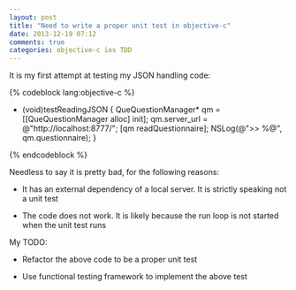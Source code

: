 ```yaml
---
layout: post
title: "Need to write a proper unit test in objective-c"
date: 2013-12-19 07:12
comments: true
categories: objective-c ios TDD
---
```


It is my first attempt at testing my JSON handling code:

{% codeblock lang:objective-c %}

- (void)testReadingJSON
{
    QueQuestionManager* qm = [[QueQuestionManager alloc] init];
    qm.server_url = @"http://localhost:8777/";
    [qm readQuestionnaire];
    NSLog(@">> %@", qm.questionnaire);
}


{% endcodeblock %}

Needless to say it is pretty bad, for the following reasons:

* It has an external dependency of a local server. It is strictly speaking not a unit test

* The code does not work. It is likely because the run loop is not started when the unit test runs

My TODO:

* Refactor the above code to be a proper unit test

* Use functional testing framework to implement the above test


